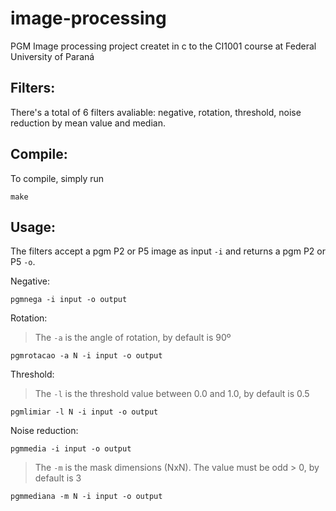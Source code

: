# image-processing
PGM Image processing project createt in c to the CI1001 course at Federal University of Paraná

## Filters:
There's a total of 6 filters avaliable: negative, rotation, threshold, noise reduction by mean value and median.

## Compile:
To compile, simply run
```
make
```


## Usage:
The filters accept a pgm P2 or P5 image as input `-i` and returns a pgm P2 or P5 `-o`.

Negative:
```
pgmnega -i input -o output
```
Rotation:
>The `-a` is the angle of rotation, by default is 90º
```
pgmrotacao -a N -i input -o output
```
Threshold:
>The `-l` is the threshold value between 0.0 and 1.0, by default is 0.5
```
pgmlimiar -l N -i input -o output
```
Noise reduction:
```
pgmmedia -i input -o output
```
>The `-m` is the mask dimensions (NxN). The value must be odd > 0, by default is 3
```
pgmmediana -m N -i input -o output
```
